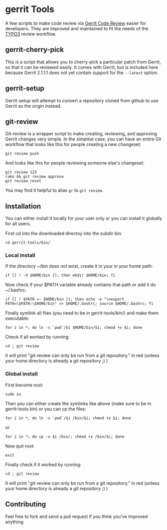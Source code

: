 # gerrit Tools

A few scripts to make code review via [Gerrit Code Review](http://gerrit.googlecode.com) easier for developers.
They are improved and maintained to fit the needs of the [TYPO3](http://typo3.org) review workflow.

## gerrit-cherry-pick

This is a script that allows you to cherry-pick a particular patch from Gerrit, so that it can be reviewed easily. It comes with Gerrit, but is included here because Gerrit 2.1.1.1 does not yet contain support for the `--latest` option.

## gerrit-setup

Gerrit-setup will attempt to convert a repository cloned from github to use Gerrit as the origin instead.

## git-review

Git-review is a wrapper script to make creating, reviewing, and approving Gerrit changes very simple. In the simplest case, you can have an entire Git workflow that looks like this for people creating a new changeset:

    git review push

And looks like this for people reviewing someone else's changeset:

    git review 123
    rake && git review approve
    git review reset

You may find it helpful to alias `gr` to `git review`.

## Installation

You can either install it locally for your user only or you can install it globally for all users.

First cd into the downloaded directoy into the subdir bin:

	cd gerrit-tools/bin/

### Local install

If the directory ~/bin does not exist, create it in your in your home path:

	if [[ ! -d $HOME/bin ]]; then mkdir $HOME/bin; fi

Now check if your $PATH variable already contains that path or add it do ~/.bashrc:

	if [[ ! $PATH =~ $HOME/bin ]]; then echo -e "\nexport PATH=\$PATH:\$HOME/bin" >> $HOME/.bashrc; source $HOME/.bashrc; fi

Finally symlink all files (you need to be in gerrit-tools/bin/) and make them executable:

	for i in *; do ln -s `pwd`/$i $HOME/bin/$i; chmod +x $i; done

Check if all worked by running:

	cd ; git review

It will print "git-review can only be run from a git repository." in red (unless your home directory is already a git repository ;) )

### Global install

First become root:

	sudo su

Then you can either create the symlinks like above (make sure to be in gerrit-tools bin) or you can cp the files:

    for i in *; do ln -s `pwd`/$i /bin/$i; chmod +x $i; done

or

	for i in *; do cp -u $i /bin/; chmod +x /bin/$i; done

Now quit root:

	exit

Finally check if it worked by running:

	cd ; git review

It will print "git-review can only be run from a git repository." in red (unless your home directory is already a git   repository ;) )

## Contributing

Feel free to fork and send a pull request if you think you've improved anything.
